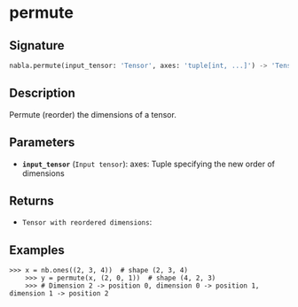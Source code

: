 # permute

## Signature

```python
nabla.permute(input_tensor: 'Tensor', axes: 'tuple[int, ...]') -> 'Tensor'
```

## Description

Permute (reorder) the dimensions of a tensor.

## Parameters

- **`input_tensor`** (`Input tensor`): axes: Tuple specifying the new order of dimensions

## Returns

- `Tensor with reordered dimensions`: 

## Examples

```pycon
>>> x = nb.ones((2, 3, 4))  # shape (2, 3, 4)
    >>> y = permute(x, (2, 0, 1))  # shape (4, 2, 3)
    >>> # Dimension 2 -> position 0, dimension 0 -> position 1, dimension 1 -> position 2
```
